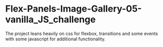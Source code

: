 # Flex-Panels-Image-Gallery-05-vanilla_JS_challenge
The project leans heavily on css for flexbox, transitions and some events with some javascript for additional functionality.
